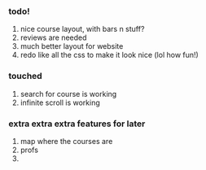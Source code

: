 


### todo!

1. nice course layout, with bars n stuff? 
2. reviews are needed
3. much better layout for website
4. redo like all the css to make it look nice (lol how fun!)

### touched
1. search for course is working
2. infinite scroll is working

### extra extra extra features for later
1. map where the courses are
2. profs
3. 